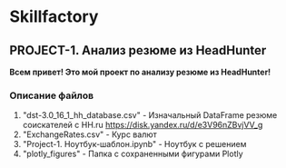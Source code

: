# Skillfactory
## PROJECT-1. Анализ резюме из HeadHunter

**Всем привет! Это мой проект по анализу резюме из HeadHunter!**

### Описание файлов ###
1. "dst-3.0_16_1_hh_database.csv" - Изначальный DataFrame резюме соискателей с HH.ru
https://disk.yandex.ru/d/e3V96nZBvjVV_g
2. "ExchangeRates.csv" - Курс валют
3. "Project-1. Ноутбук-шаблон.ipynb" - Ноутбук с решением
4. "plotly_figures" - Папка с сохраненными фигурами Plotly